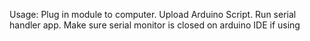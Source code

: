 Usage: Plug in module to computer. Upload Arduino Script. Run serial handler app. Make sure serial monitor is closed on arduino IDE if using
